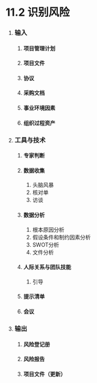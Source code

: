 # 11.2 识别风险

1. ### 输入

   1. #### 项目管理计划

   2. #### 项目文件

   3. #### 协议

   4. #### 采购文档

   5. #### 事业环境因素

   6. #### 组织过程资产

2. ### 工具与技术

   1. #### 专家判断

   2. #### 数据收集

      1. 头脑风暴
      2. 核对单
      3. 访谈

   3. #### 数据分析

      1. 根本原因分析
      2. 假设条件和制约因素分析
      3. SWOT分析
      4. 文件分析

   4. #### 人际关系与团队技能

      1. 引导

   5. #### 提示清单

   6. #### 会议

3. ### 输出

   1. #### 风险登记册

   2. #### 风险报告

   3. #### 项目文件（更新）